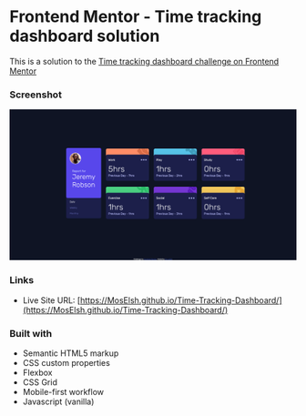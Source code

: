 # Frontend Mentor - Time tracking dashboard solution

This is a solution to the [Time tracking dashboard challenge on Frontend Mentor](https://www.frontendmentor.io/challenges/time-tracking-dashboard-UIQ7167Jw)

### Screenshot

![Screenshot of Solution](./screenshot.png)

### Links

- Live Site URL: [https://MosElsh.github.io/Time-Tracking-Dashboard/](https://MosElsh.github.io/Time-Tracking-Dashboard/)

### Built with

- Semantic HTML5 markup
- CSS custom properties
- Flexbox
- CSS Grid
- Mobile-first workflow
- Javascript (vanilla)